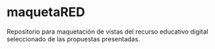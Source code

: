 # maquetaRED
Repositorio para maquetación de vistas del recurso educativo digital seleccionado de las propuestas presentadas.

